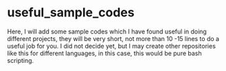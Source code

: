 # useful_sample_codes
Here, I will add some sample codes which I have found useful in doing different projects, they will be very short, 
not more than 10 -15 lines to do a useful job for you.
I did not decide yet, but I may create other repositories like this for different languages, in this case, this would 
be pure bash scripting.
